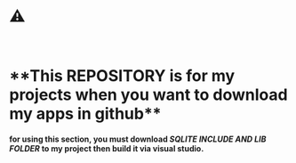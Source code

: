 <h1>⚠️<h1><br>
**This REPOSITORY is for my projects when you want to download my apps in github**
<h4>for using this section, you must download <i>SQLITE INCLUDE AND LIB FOLDER</i> to my project then build it via visual studio.</h4>
